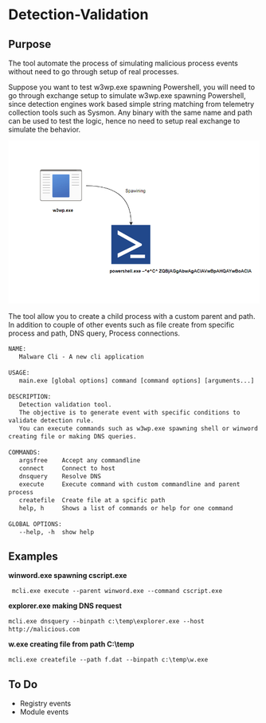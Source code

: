 # Detection-Validation

## Purpose

The tool automate the process of simulating malicious process events without need to go through setup of real processes. 

Suppose you want to test w3wp.exe spawning Powershell, you will need to go through exchange setup to simulate w3wp.exe spawning Powershell, since detection engines work based simple string matching from telemetry collection tools such as Sysmon. 
Any binary with the same name and path can be used to test the logic, hence no need to setup real exchange to simulate the behavior.

![w3wp_powershell.png](img/w3wp_powershell.png)

The tool allow you to create a child process with a custom parent and path. In addition to couple of other events such as file create from specific process and path, DNS query, Process connections. 

```
NAME:
   Malware Cli - A new cli application

USAGE:
   main.exe [global options] command [command options] [arguments...]

DESCRIPTION:
   Detection validation tool.
   The objective is to generate event with specific conditions to validate detection rule.
   You can execute commands such as w3wp.exe spawning shell or winword creating file or making DNS queries.

COMMANDS:
   argsfree    Accept any commandline
   connect     Connect to host
   dnsquery    Resolve DNS
   execute     Execute command with custom commandline and parent process
   createfile  Create file at a spcific path
   help, h     Shows a list of commands or help for one command

GLOBAL OPTIONS:
   --help, -h  show help
```

## Examples

**winword.exe spawning cscript.exe**  

```
 mcli.exe execute --parent winword.exe --command cscript.exe
```

**explorer.exe making DNS request** 

```
mcli.exe dnsquery --binpath c:\temp\explorer.exe --host http://malicious.com
```

**w.exe creating file from path C:\temp**  

```
mcli.exe createfile --path f.dat --binpath c:\temp\w.exe
```

## To Do 
- Registry events 
- Module events 
 
